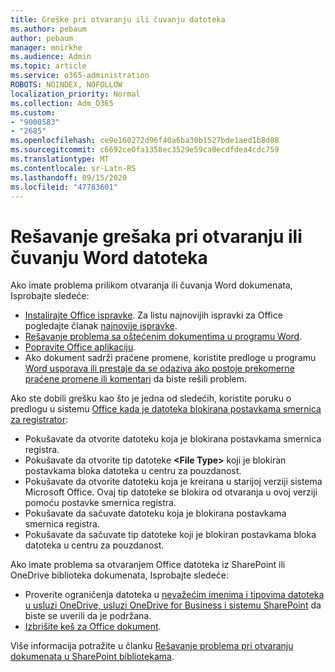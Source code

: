 ```yaml
---
title: Greške pri otvaranju ili čuvanju datoteka
ms.author: pebaum
author: pebaum
manager: mnirkhe
ms.audience: Admin
ms.topic: article
ms.service: o365-administration
ROBOTS: NOINDEX, NOFOLLOW
localization_priority: Normal
ms.collection: Adm_O365
ms.custom:
- "9000583"
- "2685"
ms.openlocfilehash: ce9e160272d96f40a6ba30b1527bde1aed1b8d88
ms.sourcegitcommit: c6692ce0fa1358ec3529e59ca0ecdfdea4cdc759
ms.translationtype: MT
ms.contentlocale: sr-Latn-RS
ms.lasthandoff: 09/15/2020
ms.locfileid: "47783601"
---
```

# <a name="resolve-errors-opening-or-saving-word-files"></a>Rešavanje grešaka pri otvaranju ili čuvanju Word datoteka

Ako imate problema prilikom otvaranja ili čuvanja Word dokumenata, Isprobajte sledeće:

- [Instalirajte Office ispravke](https://support.office.com/article/2ab296f3-7f03-43a2-8e50-46de917611c5). Za listu najnovijih ispravki za Office pogledajte članak [najnovije ispravke](https://docs.microsoft.com/officeupdates/office-updates-msi).
- [Rešavanje problema sa oštećenim dokumentima u programu Word](https://docs.microsoft.com/office/troubleshoot/word/damaged-documents-in-word).
- [Popravite Office aplikaciju](https://support.office.com/Article/Repair-an-Office-application-7821d4b6-7c1d-4205-aa0e-a6b40c5bb88b).
- Ako dokument sadrži praćene promene, koristite predloge u programu [Word usporava ili prestaje da se odaziva ako postoje prekomerne praćene promene ili komentari](https://docs.microsoft.com/office/troubleshoot/word/word-stops-responding) da biste rešili problem.

Ako ste dobili grešku kao što je jedna od sledećih, koristite poruku o predlogu u sistemu [Office kada je datoteka blokirana postavkama smernica za registrator](https://docs.microsoft.com/office/troubleshoot/settings/file-blocked-in-office):

- Pokušavate da otvorite datoteku koja je blokirana postavkama smernica registra.
- Pokušavate da otvorite tip datoteke **\<File Type\>** koji je blokiran postavkama bloka datoteka u centru za pouzdanost.
- Pokušavate da otvorite datoteku koja je kreirana u starijoj verziji sistema Microsoft Office. Ovaj tip datoteke se blokira od otvaranja u ovoj verziji pomoću postavke smernica registra.
- Pokušavate da sačuvate datoteku koja je blokirana postavkama smernica registra.
- Pokušavate da sačuvate tip datoteke koji je blokiran postavkama bloka datoteka u centru za pouzdanost.

Ako imate problema sa otvaranjem Office datoteka iz SharePoint ili OneDrive biblioteka dokumenata, Isprobajte sledeće:

- Proverite ograničenja datoteka u [nevažećim imenima i tipovima datoteka u usluzi OneDrive, usluzi OneDrive for Business i sistemu SharePoint](https://support.office.com/article/64883a5d-228e-48f5-b3d2-eb39e07630fa) da biste se uverili da je podržana. 
- [Izbrišite keš za Office dokument](https://support.office.com/article/b1d3765e-d71b-4bb8-99ca-acd22c42995d
). 

Više informacija potražite u članku [Rešavanje problema pri otvaranju dokumenata u SharePoint bibliotekama](https://support.office.com/article/31329fa1-4ad0-47fc-95d8-bb0c5b12a536).